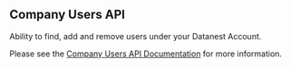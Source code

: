 ## Company Users API

Ability to find, add and remove users under your Datanest Account.

Please see the [Company Users API Documentation](https://documenter.getpostman.com/view/30686985/2s9YRCXrUJ#d2b20667-7e73-4db9-9e4e-04bc6c17e0d0) for more information.